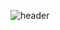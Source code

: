 ![header](https://raw.githubusercontent.com/pronoymukherjeewritescode/pronoymukherjeewritescode/gh-pages/readme_header.png)
